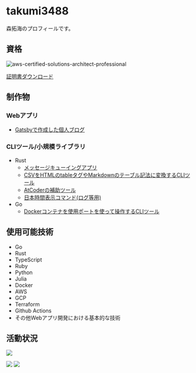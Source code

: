 # takumi3488

森拓海のプロフィールです。

## 資格

![aws-certified-solutions-architect-professional](https://user-images.githubusercontent.com/51111242/201689314-25a89fd7-09a9-4a26-b5a7-1bd667ff7071.png)

[証明書ダウンロード](https://github.com/takumi3488/takumi3488/files/10004011/AWS.Certified.Solutions.Architect.-.Professional.certificate.pdf)

## 制作物

### Webアプリ

- [Gatsbyで作成した個人ブログ](https://github.com/takumi3488/moritaki)

### CLIツール/小規模ライブラリ

- Rust
  - [メッセージキューイングアプリ](https://github.com/takumi3488/rusq) 
  - [CSVをHTMLのtableタグやMarkdownのテーブル記法に変換するCLIツール](https://github.com/takumi3488/conv-rs)
  - [AtCoderの補助ツール](https://github.com/takumi3488/acopen)
  - [日本時間表示コマンド(ログ等用)](https://github.com/takumi3488/now)
- Go
  - [Dockerコンテナを使用ポートを使って操作するCLIツール](https://github.com/takumi3488/por)

## 使用可能技術

- Go
- Rust
- TypeScript
- Ruby
- Python
- Julia
- Docker
- AWS
- GCP
- Terraform
- Github Actions
- その他Webアプリ開発における基本的な技術

## 活動状況

![](http://github-profile-summary-cards.vercel.app/api/cards/profile-details?username=takumi3488&theme=tokyonight)

![](http://github-profile-summary-cards.vercel.app/api/cards/repos-per-language?username=takumi3488&theme=tokyonight)
![](http://github-profile-summary-cards.vercel.app/api/cards/most-commit-language?username=takumi3488&theme=tokyonight)
